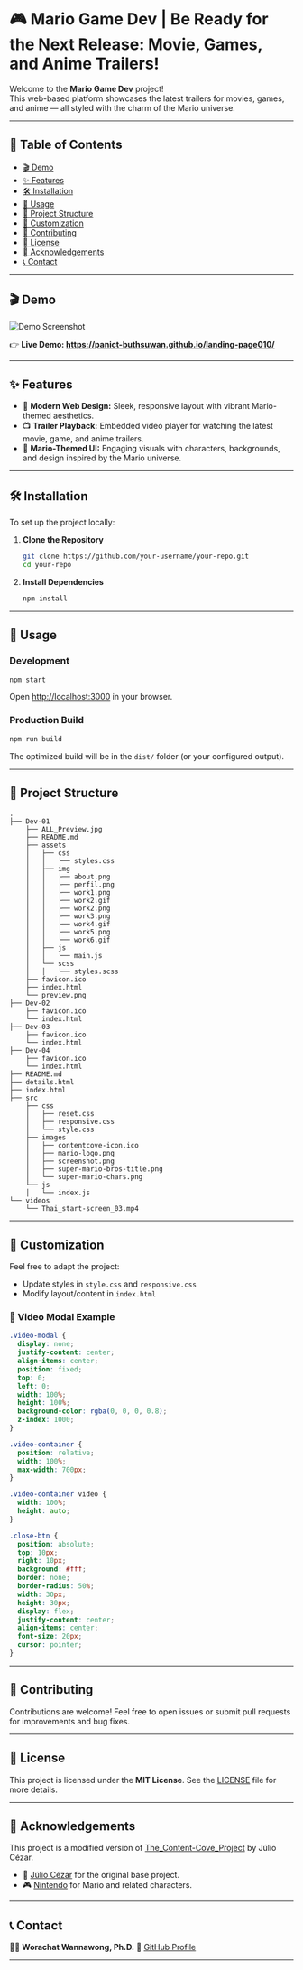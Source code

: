 # 🎮 Mario Game Dev | Be Ready for the Next Release: Movie, Games, and Anime Trailers!

Welcome to the **Mario Game Dev** project!  
This web-based platform showcases the latest trailers for movies, games, and anime — all styled with the charm of the Mario universe.

---

## 📑 Table of Contents

- [🎬 Demo](#demo)
- [✨ Features](#features)
- [🛠 Installation](#installation)
- [🚀 Usage](#usage)
- [📁 Project Structure](#project-structure)
- [🎨 Customization](#customization)
- [🤝 Contributing](#contributing)
- [🧾 License](#license)
- [🙏 Acknowledgements](#acknowledgements)
- [📞 Contact](#contact)

---

## 🎬 Demo

![Demo Screenshot](./src/images/screenshot.png)

👉 **Live Demo:  https://panict-buthsuwan.github.io/landing-page010/**

---

## ✨ Features

- 🎨 **Modern Web Design:** Sleek, responsive layout with vibrant Mario-themed aesthetics.
- 📺 **Trailer Playback:** Embedded video player for watching the latest movie, game, and anime trailers.
- 🍄 **Mario-Themed UI:** Engaging visuals with characters, backgrounds, and design inspired by the Mario universe.

---

## 🛠 Installation

To set up the project locally:

1. **Clone the Repository**

   ```bash
   git clone https://github.com/your-username/your-repo.git
   cd your-repo
   ```

2. **Install Dependencies**

   ```bash
   npm install
   ```

---

## 🚀 Usage

### Development

```bash
npm start
```

Open [http://localhost:3000](http://localhost:3000) in your browser.

### Production Build

```bash
npm run build
```

The optimized build will be in the `dist/` folder (or your configured output).

---

## 📁 Project Structure

```
.
├── Dev-01
    ├── ALL_Preview.jpg
    ├── README.md
    ├── assets
    │   ├── css
    │   │   └── styles.css
    │   ├── img
    │   │   ├── about.png
    │   │   ├── perfil.png
    │   │   ├── work1.png
    │   │   ├── work2.gif
    │   │   ├── work2.png
    │   │   ├── work3.png
    │   │   ├── work4.gif
    │   │   ├── work5.png
    │   │   └── work6.gif
    │   ├── js
    │   │   └── main.js
    │   └── scss
    │   │   └── styles.scss
    ├── favicon.ico
    ├── index.html
    └── preview.png
├── Dev-02
    ├── favicon.ico
    └── index.html
├── Dev-03
    ├── favicon.ico
    └── index.html
├── Dev-04
    ├── favicon.ico
    └── index.html
├── README.md
├── details.html
├── index.html
├── src
    ├── css
    │   ├── reset.css
    │   ├── responsive.css
    │   └── style.css
    ├── images
    │   ├── contentcove-icon.ico
    │   ├── mario-logo.png
    │   ├── screenshot.png
    │   ├── super-mario-bros-title.png
    │   └── super-mario-chars.png
    └── js
    │   └── index.js
└── videos
    └── Thai_start-screen_03.mp4
```

---

## 🎨 Customization

Feel free to adapt the project:

* Update styles in `style.css` and `responsive.css`
* Modify layout/content in `index.html`

### 🔳 Video Modal Example

```css
.video-modal {
  display: none;
  justify-content: center;
  align-items: center;
  position: fixed;
  top: 0;
  left: 0;
  width: 100%;
  height: 100%;
  background-color: rgba(0, 0, 0, 0.8);
  z-index: 1000;
}

.video-container {
  position: relative;
  width: 100%;
  max-width: 700px;
}

.video-container video {
  width: 100%;
  height: auto;
}

.close-btn {
  position: absolute;
  top: 10px;
  right: 10px;
  background: #fff;
  border: none;
  border-radius: 50%;
  width: 30px;
  height: 30px;
  display: flex;
  justify-content: center;
  align-items: center;
  font-size: 20px;
  cursor: pointer;
}
```

---

## 🤝 Contributing

Contributions are welcome!
Feel free to open issues or submit pull requests for improvements and bug fixes.

---

## 🧾 License

This project is licensed under the **MIT License**.
See the [LICENSE](LICENSE) file for more details.

---

## 🙏 Acknowledgements

This project is a modified version of [The\_Content-Cove\_Project](https://github.com/juletopi/The_Content-Cove_Project) by Júlio Cézar.

* 👤 [Júlio Cézar](https://github.com/juletopi) for the original base project.
* 🎮 [Nintendo](https://www.nintendo.com/) for Mario and related characters.

---

## 📞 Contact

👨‍🏫 **Worachat Wannawong, Ph.D.**
🔗 [GitHub Profile](https://github.com/worachat-dev)

---

